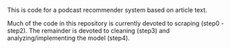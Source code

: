 This is code for a podcast recommender system based on article text.

Much of the code in this repository is currently devoted to scraping (step0 - step2). The remainder is devoted to cleaning (step3) and analyzing/implementing the model (step4). 
